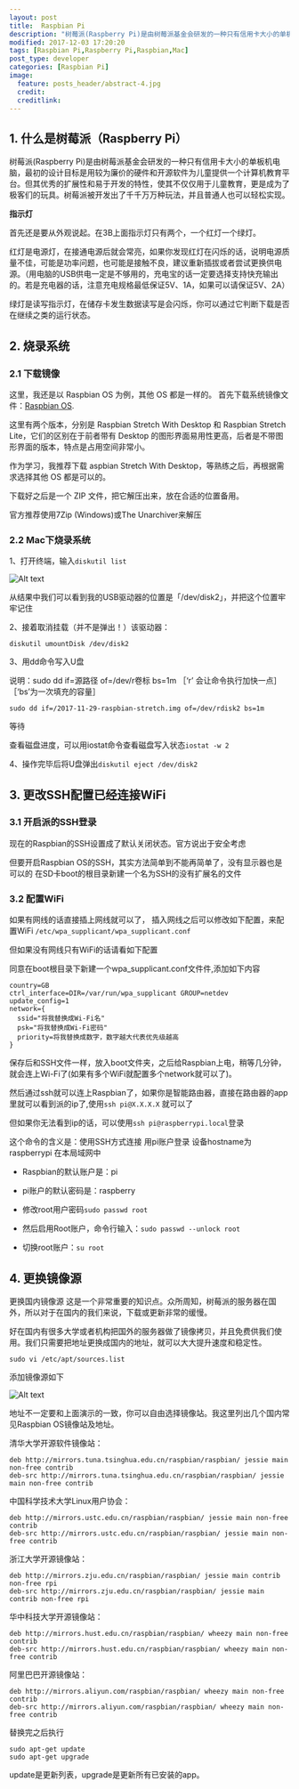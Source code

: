 ```yaml
---
layout: post
title:  Raspbian Pi
description: "树莓派(Raspberry Pi)是由树莓派基金会研发的一种只有信用卡大小的单板机电脑，最初的设计目标是用较为廉价的硬件和开源软件为儿童提供一个计算机教育平台。但其优秀的扩展性和易于开发的特性，使其不仅仅用于儿童教育，更是成为了极客们的玩具。树莓派被开发出了千千万万种玩法，并且普通人也可以轻松实现。"
modified: 2017-12-03 17:20:20
tags: [Raspbian Pi,Raspberry Pi,Raspbian,Mac]
post_type: developer
categories: [Raspbian Pi]
image:
  feature: posts_header/abstract-4.jpg
  credit:
  creditlink:
---
```

## 1. 什么是树莓派（Raspberry Pi）

树莓派(Raspberry Pi)是由树莓派基金会研发的一种只有信用卡大小的单板机电脑，最初的设计目标是用较为廉价的硬件和开源软件为儿童提供一个计算机教育平台。但其优秀的扩展性和易于开发的特性，使其不仅仅用于儿童教育，更是成为了极客们的玩具。树莓派被开发出了千千万万种玩法，并且普通人也可以轻松实现。

**指示灯**

首先还是要从外观说起。在3B上面指示灯只有两个，一个红灯一个绿灯。

红灯是电源灯，在接通电源后就会常亮，如果你发现红灯在闪烁的话，说明电源质量不佳，可能是功率问题，也可能是接触不良，建议重新插拔或者尝试更换供电源。（用电脑的USB供电一定是不够用的，充电宝的话一定要选择支持快充输出的。若是充电器的话，注意充电规格最低保证5V、1A，如果可以请保证5V、2A）

绿灯是读写指示灯，在储存卡发生数据读写是会闪烁，你可以通过它判断下载是否在继续之类的运行状态。

## 2. 烧录系统

### 2.1 下载镜像

这里，我还是以 Raspbian OS 为例，其他 OS 都是一样的。
首先下载系统镜像文件：[Raspbian OS][1].


这里有两个版本，分别是 Raspbian Stretch With Desktop 和 Raspbian Stretch Lite，它们的区别在于前者带有 Desktop 的图形界面易用性更高，后者是不带图形界面的版本，特点是占用空间非常小。

作为学习，我推荐下载 aspbian Stretch With Desktop，等熟练之后，再根据需求选择其他 OS 都是可以的。

下载好之后是一个 ZIP 文件，把它解压出来，放在合适的位置备用。

官方推荐使用7Zip (Windows)或The Unarchiver来解压

### 2.2 Mac下烧录系统

1、打开终端，输入`diskutil list`

![Alt text]({{site.url}}/images/posts_image/raspberry-init-2017-12-03_00001.png)

从结果中我们可以看到我的USB驱动器的位置是「/dev/disk2」，并把这个位置牢牢记住



2、接着取消挂载（并不是弹出！）该驱动器：

```
diskutil umountDisk /dev/disk2
```


3、用dd命令写入U盘

说明：sudo dd if=源路径 of=/dev/r卷标 bs=1m ［‘r’ 会让命令执行加快一点］ ［‘bs’为一次填充的容量］

```
sudo dd if=/2017-11-29-raspbian-stretch.img of=/dev/rdisk2 bs=1m
```
等待

查看磁盘进度，可以用iostat命令查看磁盘写入状态`iostat -w 2`

4、操作完毕后将U盘弹出`diskutil eject /dev/disk2`

## 3. 更改SSH配置已经连接WiFi


### 3.1 开启派的SSH登录
现在的Raspbian的SSH设置成了默认关闭状态。官方说出于安全考虑

但要开启Raspbian OS的SSH，其实方法简单到不能再简单了，没有显示器也是可以的
在SD卡boot的根目录新建一个名为SSH的没有扩展名的文件

### 3.2 配置WiFi

如果有网线的话直接插上网线就可以了，
插入网线之后可以修改如下配置，来配置WiFi
`/etc/wpa_supplicant/wpa_supplicant.conf`

但如果没有网线只有WiFi的话请看如下配置

同意在boot根目录下新建一个wpa_supplicant.conf文件件,添加如下内容

```
country=GB
ctrl_interface=DIR=/var/run/wpa_supplicant GROUP=netdev
update_config=1
network={
  ssid="将我替换成Wi-Fi名"
  psk="将我替换成Wi-Fi密码"
  priority=将我替换成数字，数字越大代表优先级越高
}
```

保存后和SSH文件一样，放入boot文件夹，之后给Raspbian上电，稍等几分钟，就会连上Wi-Fi了(如果有多个WiFi就配置多个network就可以了)。

然后通过ssh就可以连上Raspbian了，如果你是智能路由器，直接在路由器的app里就可以看到派的ip了,使用`ssh pi@X.X.X.X` 就可以了

但如果你无法看到ip的话，可以使用`ssh pi@raspberrypi.local`登录

这个命令的含义是：使用SSH方式连接 用pi账户登录 设备hostname为raspberrypi 在本局域网中

- Raspbian的默认账户是：pi

- pi账户的默认密码是：raspberry

- 修改root用户密码`sudo passwd root`

- 然后启用Root账户，命令行输入：`sudo passwd --unlock root`

- 切换root账户：`su root`


## 4. 更换镜像源
更换国内镜像源
这是一个非常重要的知识点。众所周知，树莓派的服务器在国外，所以对于在国内的我们来说，下载或更新非常的缓慢。

好在国内有很多大学或者机构把国外的服务器做了镜像拷贝，并且免费供我们使用。我们只需要把地址更换成国内的地址，就可以大大提升速度和稳定性。

```
sudo vi /etc/apt/sources.list
```
添加镜像源如下

![Alt text]({{site.url}}/images/posts_image/raspberry-init-2017-12-03_00002.jpg)

地址不一定要和上面演示的一致，你可以自由选择镜像站。我这里列出几个国内常见Raspbian OS镜像站及地址。

清华大学开源软件镜像站：
```
deb http://mirrors.tuna.tsinghua.edu.cn/raspbian/raspbian/ jessie main non-free contrib
deb-src http://mirrors.tuna.tsinghua.edu.cn/raspbian/raspbian/ jessie main non-free contrib
```
中国科学技术大学Linux用户协会：
```
deb http://mirrors.ustc.edu.cn/raspbian/raspbian/ jessie main non-free contrib
deb-src http://mirrors.ustc.edu.cn/raspbian/raspbian/ jessie main non-free contrib
```
浙江大学开源镜像站：
```
deb http://mirrors.zju.edu.cn/raspbian/raspbian/ jessie main contrib non-free rpi
deb-src http://mirrors.zju.edu.cn/raspbian/raspbian/ jessie main contrib non-free rpi
```
华中科技大学开源镜像站：
```
deb http://mirrors.hust.edu.cn/raspbian/raspbian/ wheezy main non-free contrib
deb-src http://mirrors.hust.edu.cn/raspbian/raspbian/ wheezy main non-free contrib
```
阿里巴巴开源镜像站：
```
deb http://mirrors.aliyun.com/raspbian/raspbian/ wheezy main non-free contrib
deb-src http://mirrors.aliyun.com/raspbian/raspbian/ wheezy main non-free contrib
```

替换完之后执行
```
sudo apt-get update
sudo apt-get upgrade
```
update是更新列表，upgrade是更新所有已安装的app。




[1]: https://www.raspberrypi.org/downloads/raspbian/

